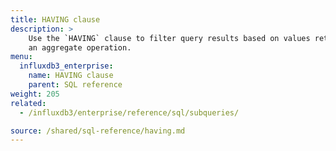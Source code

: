 ```yaml
---
title: HAVING clause
description: > 
    Use the `HAVING` clause to filter query results based on values returned from
    an aggregate operation.
menu:
  influxdb3_enterprise:
    name: HAVING clause
    parent: SQL reference
weight: 205
related:
  - /influxdb3/enterprise/reference/sql/subqueries/

source: /shared/sql-reference/having.md
---
```


<!-- 
The content of this page is at /content/shared/sql-reference/having.md
-->
